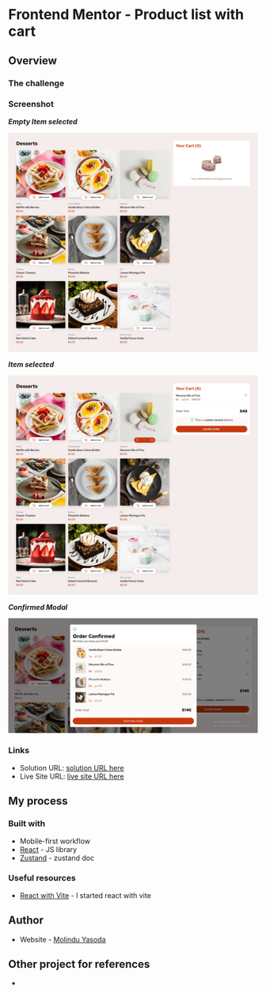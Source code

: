 # Frontend Mentor - Product list with cart

## Overview

### The challenge

### Screenshot

***Empty Item selected***

![](./public/empty.png)

***Item selected***

![](./public/selected.png)

***Confirmed Modal***

![](./public/confirm-model.png)


### Links

- Solution URL: [solution URL here](https://github.com/molindu/product-list-with-cart.git)
- Live Site URL: [live site URL here](https://molindu.github.io/product-list-with-cart/)

## My process

### Built with

- Mobile-first workflow
- [React](https://reactjs.org/) - JS library
- [Zustand](https://zustand.docs.pmnd.rs/) - zustand doc

### Useful resources

- [React with Vite](https://vite.dev/guide/) - I started react with vite

## Author

- Website - [Molindu Yasoda](https://github.com/molindu/product-list-with-cart.git)

## Other project for references

- 

